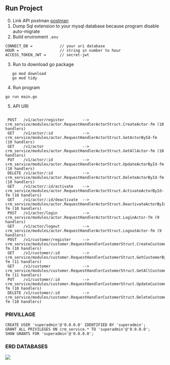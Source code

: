 
## Run Project

0. Link API postman [postman](https://documenter.getpostman.com/view/16127230/2s93sW9ayD)
1. Dump Sql extension to your mysql database because program disable auto-migrate
2. Build enviroment ```.env```
```
CONNECT_DB =            // your uri database
HOUR =                  // string in number to hour
ACCESS_TOKEN_JWT =      // secret-jwt
```
3. Run to download go package 
``` azure
   go mod download 
   go mod tidy
```
4. Run program
```azure
go run main.go
```

5. API URI
```

 POST   /v1/actor/register        --> crm_service/modules/actor.RequestHandlerActorStruct.CreateActor-fm (10 handlers)
 GET    /v1/actor/:id             --> crm_service/modules/actor.RequestHandlerActorStruct.GetActorById-fm (10 handlers)
 GET    /v1/actor                 --> crm_service/modules/actor.RequestHandlerActorStruct.GetAllActor-fm (10 handlers)
 PUT    /v1/actor/:id             --> crm_service/modules/actor.RequestHandlerActorStruct.UpdateActorById-fm (10 handlers)
 DELETE /v1/actor/:id             --> crm_service/modules/actor.RequestHandlerActorStruct.DeleteActorById-fm (10 handlers)
 GET    /v1/actor/:id/activate    --> crm_service/modules/actor.RequestHandlerActorStruct.ActivateActorById-fm (10 handlers)
 GET    /v1/actor/:id/deactivate  --> crm_service/modules/actor.RequestHandlerActorStruct.DeactivateActorById-fm (10 handlers)
 POST   /v1/actor/login           --> crm_service/modules/actor.RequestHandlerActorStruct.LoginActor-fm (9 handlers)
 GET    /v1/actor/logout          --> crm_service/modules/actor.RequestHandlerActorStruct.LogoutActor-fm (9 handlers)
 POST   /v1/customer/register     --> crm_service/modules/customer.RequestHandlerCustomerStruct.CreateCustomer-fm (10 handlers)
 GET    /v1/customer/:id          --> crm_service/modules/customer.RequestHandlerCustomerStruct.GetCustomerById-fm (11 handlers)
 GET    /v1/customer              --> crm_service/modules/customer.RequestHandlerCustomerStruct.GetAllCustomer-fm (11 handlers)
 PUT    /v1/customer/:id          --> crm_service/modules/customer.RequestHandlerCustomerStruct.UpdateCustomerById-fm (10 handlers)
 DELETE /v1/customer/:id          --> crm_service/modules/customer.RequestHandlerCustomerStruct.DeleteCustomerById-fm (10 handlers)
```
### PRIVILLAGE

```
CREATE USER 'superadmin'@'0.0.0.0' IDENTIFIED BY 'superadmin';
GRANT ALL PRIVILEGES ON crm_service.* TO 'superadmin'@'0.0.0.0';
SHOW GRANTS FOR 'superadmin'@'0.0.0.0';
```

### ERD DATABASES
![](./databases1.png)
